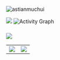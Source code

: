
  
<p align="left"> <img src="https://komarev.com/ghpvc/?username=edgar-sila&label=Profile%20views&color=0e75b6&style=flat" alt="astianmuchui" /> </p>

![](https://github-profile-trophy.vercel.app/?username=edgar-sila&theme=merko&no-frame=true&no-bg=true&margin-w=3)
![Activity Graph](https://activity-graph.herokuapp.com/graph?username=edgar-sila&theme=github&hide_border=true&bg_color=0030a&area_color=1f6fea&line=2fa4e7&point=fff000&color=2fa4e7&hide_border=true)


##### 


   <div><img src="https://github-readme-streak-stats.herokuapp.com/?user=edgar-sila&theme=tokyonight&hide_border=true" /></div>
 <table>
  <tr>

   <td><img src="https://github-readme-stats.vercel.app/api?username=edgar-sila&show_icons=true&theme=tokyonight&hide_border=true" /></td>
    <td><img src="https://github-readme-stats.vercel.app/api/top-langs/?username=edgar-sila&layout=compact&theme=tokyonight&langs_count=12&hide_border=true)](https://github.com/edgar-sila/github-readme-stats"/></td>
   
  </tr>
</table>
  
    


 

